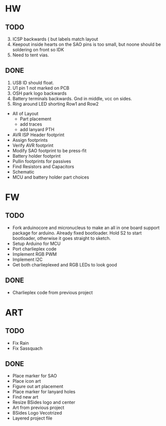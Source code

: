 # HW
## TODO
3. ICSP backwards ( but labels match layout
8. Keepout inside hearts on the SAO pins is too small, but noone should be soldering on front so IDK
9. Need to tent vias.
## DONE
1. USB ID should float.
2. U1 pin 1 not marked on PCB
4. OSH park logo backwards
5. Battery terminals backwards. Gnd in middle, vcc on sides.
6. Ring around LED shorting Row1 and Row2
* All of Layout
  * Part placement
  * add traces
  * add lanyard PTH
* AVR ISP Header footprint
* Assign footprints
* Verify AVR footprint
* Modify SAO footprint to be press-fit
* Battery holder footprint
* Pullin footprints for passives
* Find Resistors and Capacitors
* Schematic  
* MCU and battery holder part choices

# FW
## TODO  
* Fork arduinocore and micronucleus to make an all in one board support package for arduino.
Already fixed bootloader. Hold S2 to start bootloader, otherwise it goes straight to sketch.
* Setup Arduino for MCU
* Port charlieplex code
* Implement RGB PWM
* Implement I2C
* Get both charlieplexed and RGB LEDs to look good

## DONE  
* Charlieplex code from previous project

# ART
## TODO 
* Fix Rain
* Fix Sassquach
 
## DONE 
* Place marker for SAO
* Place icon art
* Figure out art placement
* Place marker for lanyard holes
* Find new art
* Resize BSides logo and center
* Art from previous project
* BSides Logo Vecotrized
* Layered project file
